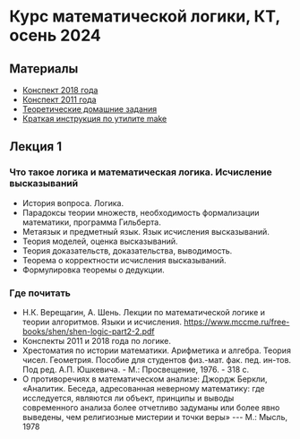 Курс математической логики, КТ, осень 2024
==========================
## Материалы
+ [Конспект 2018 года](https://github.com/shd/logic2018/blob/master/conspect.pdf)
+ [Конспект 2011 года](https://github.com/shd/logic2011/blob/master/conspect.pdf)
+ [Теоретические домашние задания](https://github.com/shd/logic2025/blob/master/hw-theory.pdf)
+ [Краткая инструкция по утилите make](https://github.com/shd/logic2018/blob/master/make.pdf)

## Лекция 1
### Что такое логика и математическая логика. Исчисление высказываний
+ История вопроса. Логика.
+ Парадоксы теории множеств, необходимость формализации математики, программа Гильберта.
+ Метаязык и предметный язык. Язык исчисления высказываний.
+ Теория моделей, оценка высказываний.
+ Теория доказательств, доказательства, выводимость.
+ Теорема о корректности исчисления высказываний.
+ Формулировка теоремы о дедукции.
### Где почитать
+ Н.К. Верещагин, А. Шень. Лекции по математической логике и теории алгоритмов. Языки и исчисления.
https://www.mccme.ru/free-books/shen/shen-logic-part2-2.pdf
+ Конспекты 2011 и 2018 года по логике.
+ Хрестоматия по истории математики. Арифметика и алгебра. Теория чисел. Геометрия. 
Пособие для студентов физ.-мат. фак. пед. ин-тов. Под ред. А.П. Юшкевича. - М.: Просвещение, 1976. - 318 с.
+ О противоречиях в математическом анализе: Джордж Беркли, «Аналитик. Беседа, адресованная неверному математику: 
где исследуется, являются ли объект, принципы и выводы современного анализа более отчетливо 
задуманы или более явно выведены, чем религиозные мистерии и точки веры» --- М.: Мысль, 1978

